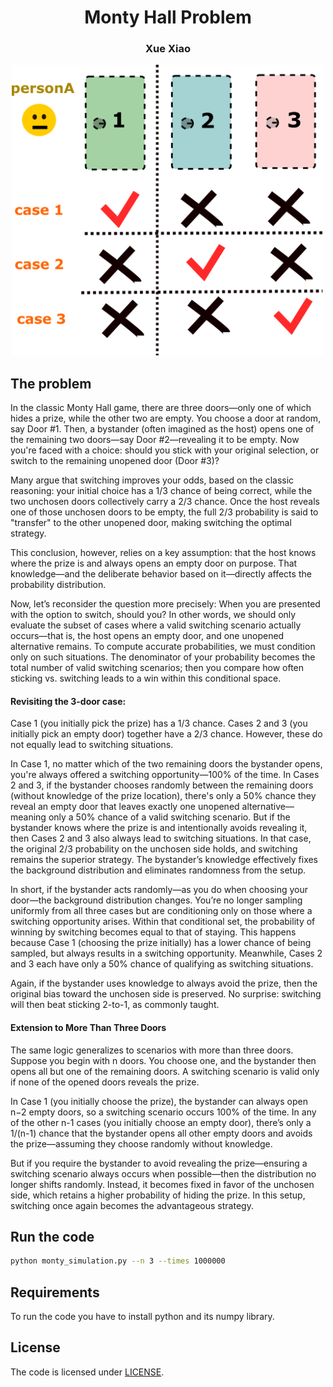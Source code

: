 <p align="center">
  <h1 align="center">Monty Hall Problem</h1>
  <h3 align="center">Xue Xiao</h3>
  <div align="center">
        <img src="./diagram.png", width="500">
  </div>
  
## The problem
In the classic Monty Hall game, there are three doors—only one of which hides a prize, while the other two are empty. You choose a door at random, say Door #1. Then, a bystander (often imagined as the host) opens one of the remaining two doors—say Door #2—revealing it to be empty. Now you're faced with a choice: should you stick with your original selection, or switch to the remaining unopened door (Door #3)?

Many argue that switching improves your odds, based on the classic reasoning: your initial choice has a 1/3 chance of being correct, while the two unchosen doors collectively carry a 2/3 chance. Once the host reveals one of those unchosen doors to be empty, the full 2/3 probability is said to "transfer" to the other unopened door, making switching the optimal strategy.

This conclusion, however, relies on a key assumption: that the host knows where the prize is and always opens an empty door on purpose. That knowledge—and the deliberate behavior based on it—directly affects the probability distribution.

Now, let’s reconsider the question more precisely: When you are presented with the option to switch, should you? In other words, we should only evaluate the subset of cases where a valid switching scenario actually occurs—that is, the host opens an empty door, and one unopened alternative remains. To compute accurate probabilities, we must condition only on such situations. The denominator of your probability becomes the total number of valid switching scenarios; then you compare how often sticking vs. switching leads to a win within this conditional space.

#### Revisiting the 3-door case:

Case 1 (you initially pick the prize) has a 1/3 chance.
Cases 2 and 3 (you initially pick an empty door) together have a 2/3 chance.
However, these do not equally lead to switching situations.

In Case 1, no matter which of the two remaining doors the bystander opens, you're always offered a switching opportunity—100% of the time.
In Cases 2 and 3, if the bystander chooses randomly between the remaining doors (without knowledge of the prize location), there's only a 50% chance they reveal an empty door that leaves exactly one unopened alternative—meaning only a 50% chance of a valid switching scenario.
But if the bystander knows where the prize is and intentionally avoids revealing it, then Cases 2 and 3 also always lead to switching situations. In that case, the original 2/3 probability on the unchosen side holds, and switching remains the superior strategy. The bystander’s knowledge effectively fixes the background distribution and eliminates randomness from the setup.

In short, if the bystander acts randomly—as you do when choosing your door—the background distribution changes. You’re no longer sampling uniformly from all three cases but are conditioning only on those where a switching opportunity arises. Within that conditional set, the probability of winning by switching becomes equal to that of staying. This happens because Case 1 (choosing the prize initially) has a lower chance of being sampled, but always results in a switching opportunity. Meanwhile, Cases 2 and 3 each have only a 50% chance of qualifying as switching situations.

Again, if the bystander uses knowledge to always avoid the prize, then the original bias toward the unchosen side is preserved. No surprise: switching will then beat sticking 2-to-1, as commonly taught.

#### Extension to More Than Three Doors
The same logic generalizes to scenarios with more than three doors. Suppose you begin with n doors. You choose one, and the bystander then opens all but one of the remaining doors. A switching scenario is valid only if none of the opened doors reveals the prize.

In Case 1 (you initially choose the prize), the bystander can always open n−2 empty doors, so a switching scenario occurs 100% of the time. In any of the other n-1 cases (you initially choose an empty door), there’s only a 1/(n-1) chance that the bystander opens all other empty doors and avoids the prize—assuming they choose randomly without knowledge.

But if you require the bystander to avoid revealing the prize—ensuring a switching scenario always occurs when possible—then the distribution no longer shifts randomly. Instead, it becomes fixed in favor of the unchosen side, which retains a higher probability of hiding the prize. In this setup, switching once again becomes the advantageous strategy.



## Run the code
```bash
python monty_simulation.py --n 3 --times 1000000
```
</p>


## Requirements
To run the code you have to install python and its numpy library.

## License
The code is licensed under [LICENSE](LICENSE). 
